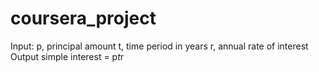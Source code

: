 # coursera_project
Input:
   p, principal amount
   t, time period in years
   r, annual rate of interest
Output
   simple interest = p*t*r
